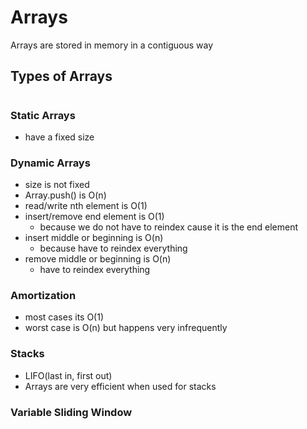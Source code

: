 # Arrays

Arrays are stored in memory in a contiguous way

## Types of Arrays
#

### Static Arrays

- have a fixed size

### Dynamic Arrays

- size is not fixed
- Array.push() is O(n)
- read/write nth element is O(1)
- insert/remove end element is O(1)
  - because we do not have to reindex cause it is the end element
- insert middle or beginning is O(n)
  - because have to reindex everything
- remove middle or beginning is O(n)
  - have to reindex everything

### Amortization

- most cases its O(1)
- worst case is O(n) but happens very infrequently

### Stacks

- LIFO(last in, first out)
- Arrays are very efficient when used for stacks


### Variable Sliding Window
